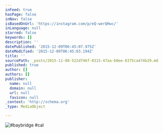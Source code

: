 ```yaml
---
inFeed: true
hasPage: false
inNav: false
isBasedOnUrl: 'https://instagram.com/p/eQ-werQHwc/'
inLanguage: null
starred: false
keywords: []
description: ''
datePublished: '2015-12-09T06:45:07.975Z'
dateModified: '2015-12-09T06:45:03.194Z'
title: ''
sourcePath: _posts/2015-11-08-522df46f-8315-47aa-b0ee-8375ca474b29.md
published: true
author: []
authors: []
publisher:
  name: null
  domain: null
  url: null
  favicon: null
_context: 'http://schema.org'
_type: MediaObject

---
```

![#baybridge #cal](https://scontent.cdninstagram.com/hphotos-xaf1/t51.2885-15/e15/11385216_641125192698381_109613699_n.jpg)
